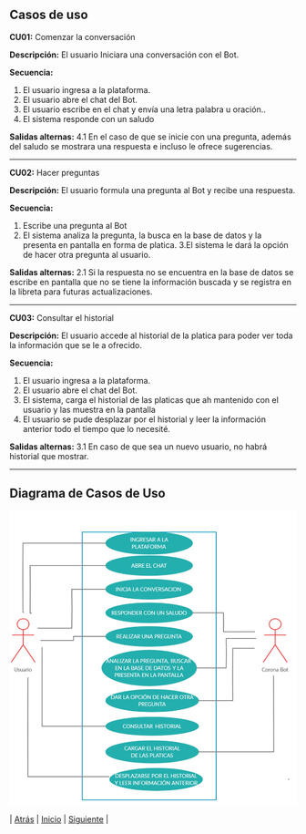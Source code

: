 ## Casos de uso

**CU01:** Comenzar la conversación 

**Descripción:** El usuario Iniciara una conversación con el Bot.

**Secuencia:**
1. El usuario ingresa a la plataforma.
2. El usuario abre el chat del Bot.
3. El usuario escribe en el chat y envía una letra palabra u oración..
4. El sistema responde con un saludo

**Salidas alternas:** 4.1 En el caso de que se inicie con una pregunta, además del saludo se mostrara una respuesta e incluso le ofrece sugerencias.

------------

**CU02:** Hacer preguntas 

**Descripción:** El usuario formula una pregunta al Bot y recibe una respuesta.

**Secuencia:**
1. Escribe una pregunta al Bot
2. El sistema analiza la pregunta, la busca en la base de datos y la presenta en pantalla en forma de platica.
3.El sistema le dará la opción de hacer otra pregunta al usuario. 

**Salidas alternas:** 2.1 Si la respuesta no se encuentra en la base de datos se escribe en pantalla que no se tiene la información buscada y se registra en la libreta para futuras actualizaciones.

------------

**CU03:** Consultar el historial 

**Descripción:** El usuario accede al historial de la platica para poder ver toda la información que se le a ofrecido.  

**Secuencia:**
1. El usuario ingresa a la plataforma.
2. El usuario abre el chat del Bot.
3. El sistema, carga el historial de las platicas que ah mantenido con el usuario y las muestra en la pantalla   
4. El usuario se pude desplazar por el historial y leer la información anterior todo el tiempo que lo necesité.

**Salidas alternas:** 3.1 En caso de que sea un nuevo usuario, no habrá historial que mostrar.

------------

## Diagrama de Casos de Uso
![](https://github.com/DarozZero/CoronaBot/blob/Jose/Documentacion/Diagrama%20de%20casos%20de%20uso.jpeg?raw=true)

| [Atrás](https://github.com/DarozZero/CoronaBot/blob/main/Documentacion/7.%20Historias%20de%20Usuario.md "Atrás") 
| [Inicio](https://github.com/DarozZero/CoronaBot "Inicio") 
| [Siguiente](https://github.com/DarozZero/CoronaBot/blob/main/Documentacion/3.%20Procesos%20y%20roles.md "Siguiente") |  

